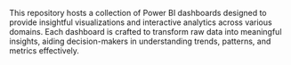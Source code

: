 This repository hosts a collection of Power BI dashboards designed to provide insightful visualizations and interactive analytics across various domains. Each dashboard is crafted to transform raw data into meaningful insights, aiding decision-makers in understanding trends, patterns, and metrics effectively.
